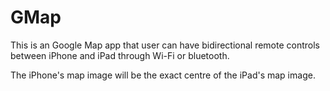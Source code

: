 GMap
====

This is an Google Map app that user can have bidirectional remote controls between iPhone and iPad through Wi-Fi or bluetooth.

The iPhone's map image will be the exact centre of the iPad's map image.
